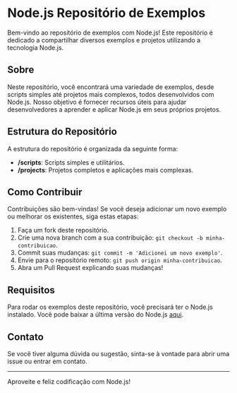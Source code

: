 # Node.js Repositório de Exemplos 

Bem-vindo ao repositório de exemplos com Node.js! Este repositório é dedicado a compartilhar diversos exemplos e projetos utilizando a tecnologia Node.js.

## Sobre

Neste repositório, você encontrará uma variedade de exemplos, desde scripts simples até projetos mais complexos, todos desenvolvidos com Node.js. Nosso objetivo é fornecer recursos úteis para ajudar desenvolvedores a aprender e aplicar Node.js em seus próprios projetos.

## Estrutura do Repositório

A estrutura do repositório é organizada da seguinte forma:

- **/scripts**: Scripts simples e utilitários.
- **/projects**: Projetos completos e aplicações mais complexas.

## Como Contribuir

Contribuições são bem-vindas! Se você deseja adicionar um novo exemplo ou melhorar os existentes, siga estas etapas:

1. Faça um fork deste repositório.
2. Crie uma nova branch com a sua contribuição: `git checkout -b minha-contribuicao`.
3. Commit suas mudanças: `git commit -m 'Adicionei um novo exemplo'`.
4. Envie para o repositório remoto: `git push origin minha-contribuicao`.
5. Abra um Pull Request explicando suas mudanças!

## Requisitos

Para rodar os exemplos deste repositório, você precisará ter o Node.js instalado. Você pode baixar a última versão do Node.js [aqui](https://nodejs.org/).

## Contato

Se você tiver alguma dúvida ou sugestão, sinta-se à vontade para abrir uma issue ou entrar em contato.

---

Aproveite e feliz codificação com Node.js!
